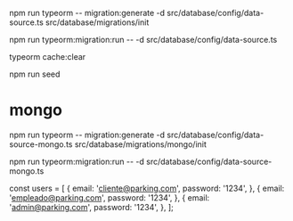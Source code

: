 npm run typeorm -- migration:generate -d src/database/config/data-source.ts src/database/migrations/init

npm run typeorm:migration:run -- -d src/database/config/data-source.ts

typeorm cache:clear

npm run seed

# mongo

npm run typeorm -- migration:generate -d src/database/config/data-source-mongo.ts src/database/migrations/mongo/init

npm run typeorm:migration:run -- -d src/database/config/data-source-mongo.ts

const users = [
{
email: 'cliente@parking.com',
password: '1234',
},
{
email: 'empleado@parking.com', 
password: '1234',
},
{
email: 'admin@parking.com',
password: '1234',
},
];
